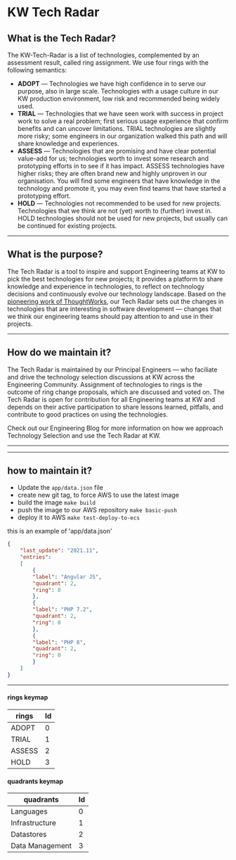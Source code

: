 # KW Tech Radar

## What is the Tech Radar?
The KW-Tech-Radar is a list of technologies, complemented by an assessment result, called ring assignment. We use four rings with the following semantics:
* **ADOPT** — Technologies we have high confidence in to serve our purpose, also in large scale. Technologies with a usage culture in our KW production environment, low risk and recommended being widely used.
* **TRIAL** — Technologies that we have seen work with success in project work to solve a real problem; first serious usage experience that confirm benefits and can uncover limitations. TRIAL technologies are slightly more risky; some engineers in our organization walked this path and will share knowledge and experiences.
* **ASSESS** — Technologies that are promising and have clear potential value-add for us; technologies worth to invest some research and prototyping efforts in to see if it has impact. ASSESS technologies have higher risks; they are often brand new and highly unproven in our organisation. You will find some engineers that have knowledge in the technology and promote it, you may even find teams that have started a prototyping effort.
* **HOLD** — Technologies not recommended to be used for new projects. Technologies that we think are not (yet) worth to (further) invest in. HOLD technologies should not be used for new projects, but usually can be continued for existing projects.

---

## What is the purpose?
The Tech Radar is a tool to inspire and support Engineering teams at KW to pick the best technologies for new projects; it provides a platform to share knowledge and experience in technologies, to reflect on technology decisions and continuously evolve our technology landscape. Based on the [pioneering work of ThoughtWorks](https://www.thoughtworks.com/radar), our Tech Radar sets out the changes in technologies that are interesting in software development — changes that we think our engineering teams should pay attention to and use in their projects.

---

## How do we maintain it?
The Tech Radar is maintained by our Principal Engineers — who faciliate and drive the technology selection discussions at KW across the Engineering Community. Assignment of technologies to rings is the outcome of ring change proposals, which are discussed and voted on. The Tech Radar is open for contribution for all Engineering teams at KW and depends on their active participation to share lessons learned, pitfalls, and contribute to good practices on using the technologies.

Check out our Engineering Blog for more information on how we approach Technology Selection and use the Tech Radar at KW. 

---
---

## how to maintain it?
* Update the `app/data.json` file
* create new git tag, to force AWS to use the latest image 
* build the image `make build` 
* push the image to our AWS repository `make basic-push`
* deploy it to AWS `make test-deploy-to-ecs`

this is an example of 'app/data.json'
``` json
{
    "last_update": "2021.11",
    "entries":
    [
        {
        "label": "Angular JS",
        "quadrant": 2,
        "ring": 0
        },
        {
        "label": "PHP 7.2",
        "quadrant": 2,
        "ring": 0
        },
        {
        "label": "PHP 8",
        "quadrant": 2,
        "ring": 0
        }
    ]
}
```

---
#### rings keymap

| rings | Id |
| --- | --- |
| ADOPT | 0 |
| TRIAL | 1 |
| ASSESS | 2 |
| HOLD | 3 |

#### quadrants keymap

| quadrants | Id |
| --- | --- |
| Languages | 0 |
| Infrastructure | 1 |
| Datastores | 2 |
| Data Management | 3 |

